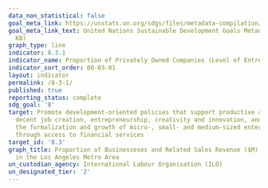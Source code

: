 ```yaml
---
data_non_statistical: false
goal_meta_link: https://unstats.un.org/sdgs/files/metadata-compilation/Metadata-Goal-8.pdf
goal_meta_link_text: United Nations Sustainable Development Goals Metadata (PDF 231
  KB)
graph_type: line
indicator: 8.3.1
indicator_name: Proportion of Privately Owned Companies (Level of Entrepreneurship)
indicator_sort_order: 08-03-01
layout: indicator
permalink: /8-3-1/
published: true
reporting_status: complete
sdg_goal: '8'
target: Promote development-oriented policies that support productive activities,
  decent job creation, entrepreneurship, creativity and innovation, and encourage
  the formalization and growth of micro-, small- and medium-sized enterprises, including
  through access to financial services
target_id: '8.3'
graph_title: Proportion of Businesseses and Related Sales Revenue ($M)
  in the Los Angeles Metro Area
un_custodian_agency: International Labour Organisation (ILO)
un_designated_tier: '2'
---
```

